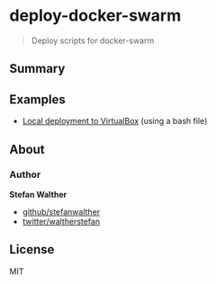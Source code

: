 # deploy-docker-swarm

> Deploy scripts for docker-swarm

## Summary

## Examples

- [Local deployment to VirtualBox](./local-bash) (using a bash file)

## About

### Author
**Stefan Walther**

* [github/stefanwalther](https://github.com/stefanwalther)
* [twitter/waltherstefan](http://twitter.com/waltherstefan)

## License
MIT


